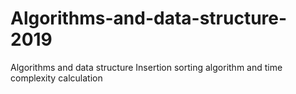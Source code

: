 # Algorithms-and-data-structure-2019
Algorithms and data structure
Insertion sorting algorithm and time complexity calculation 
